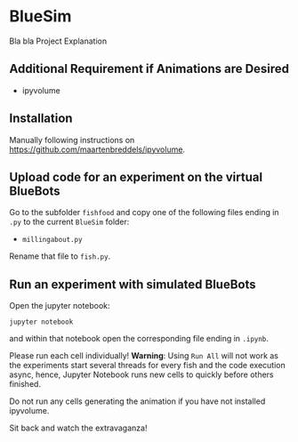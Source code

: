 # BlueSim

Bla bla Project Explanation

## Additional Requirement if Animations are Desired

- ipyvolume

## Installation

Manually following instructions on https://github.com/maartenbreddels/ipyvolume.

## Upload code for an experiment on the virtual BlueBots

Go to the subfolder `fishfood` and copy one of the following files ending in `.py` to the current `BlueSim` folder:

- `millingabout.py`

Rename that file to `fish.py`.

## Run an experiment with simulated BlueBots

Open the jupyter notebook:

```
jupyter notebook
```

and within that notebook open the corresponding file ending in `.ipynb`.

Please run each cell individually! **Warning**: Using `Run All` will not work
as the experiments start several threads for every fish and the code execution
async, hence, Jupyter Notebook runs new cells to quickly before others finished.

Do not run any cells generating the animation if you have not installed ipyvolume.

Sit back and watch the extravaganza!
